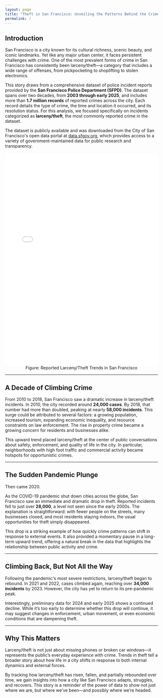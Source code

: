 ```yaml
---
layout: page
title: "Theft in San Francisco: Unveiling the Patterns Behind the Crime Wave"
permalink: /
---
```


## Introduction

San Francisco is a city known for its cultural richness, scenic beauty, and iconic landmarks. Yet like any major urban center, it faces persistent challenges with crime. One of the most prevalent forms of crime in San Francisco has consistently been larceny/theft—a category that includes a wide range of offenses, from pickpocketing to shoplifting to stolen electronics.

This story draws from a comprehensive dataset of police incident reports provided by the **San Francisco Police Department (SFPD)**. The dataset spans over two decades, from **2003 through early 2025**, and includes more than **1.7 million records** of reported crimes across the city. Each record details the type of crime, the time and location it occurred, and its resolution status. For this analysis, we focused specifically on incidents categorized as **larceny/theft**, the most commonly reported crime in the dataset.

The dataset is publicly available and was downloaded from the City of San Francisco's open data portal at [data.sfgov.org](https://data.sfgov.org/browse?category=Public+Safety&sortBy=relevance&page=1&pageSize=20), which provides access to a variety of government-maintained data for public research and transparency.

<iframe src="Time Series.html" width="100%" height="700" frameborder="0"></iframe>

<figcaption style="text-align:center;">Figure: Reported Larceny/Theft Trends in San Francisco</figcaption>

---

## A Decade of Climbing Crime

From 2010 to 2018, San Francisco saw a dramatic increase in larceny/theft incidents. In 2010, the city recorded around **24,000 cases**. By 2018, that number had more than doubled, peaking at nearly **58,000 incidents**. This surge could be attributed to several factors: a growing population, increased tourism, expanding economic inequality, and resource constraints on law enforcement. The rise in property crime became a growing concern for residents and businesses alike.

This upward trend placed larceny/theft at the center of public conversations about safety, enforcement, and quality of life in the city. In particular, neighborhoods with high foot traffic and commercial activity became hotspots for opportunistic crimes.

---

## The Sudden Pandemic Plunge

Then came 2020.

As the COVID-19 pandemic shut down cities across the globe, San Francisco saw an immediate and dramatic drop in theft. Reported incidents fell to just over **28,000**, a level not seen since the early 2000s. The explanation is straightforward: with fewer people on the streets, many businesses closed, and most residents staying indoors, the usual opportunities for theft simply disappeared.

This drop is a striking example of how quickly crime patterns can shift in response to external events. It also provided a momentary pause in a long-term upward trend, offering a natural break in the data that highlights the relationship between public activity and crime.

---

## Climbing Back, But Not All the Way

Following the pandemic's most severe restrictions, larceny/theft began to rebound. In 2021 and 2022, cases climbed again, reaching over **34,000 incidents** by 2023. However, the city has yet to return to its pre-pandemic peak.

Interestingly, preliminary data for 2024 and early 2025 shows a continued decline. While it’s too early to determine whether this drop will continue, it may suggest changes in enforcement, urban movement, or even economic conditions that are dampening theft.

---

## Why This Matters

Larceny/theft is not just about missing phones or broken car windows—it represents the public’s everyday experience with crime. Trends in theft tell a broader story about how life in a city shifts in response to both internal dynamics and external forces.

By tracking how larceny/theft has risen, fallen, and partially rebounded over time, we gain insights into how a city like San Francisco adapts, struggles, and recovers. This story is a reminder of the power of data to show not just where we are, but where we’ve been—and possibly where we’re headed.